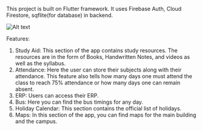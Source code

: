 This project is built on Flutter framework. It uses Firebase Auth, Cloud Firestore, sqflite(for database) in backend.

![Alt text](gif/demo.gif)


Features:
1. Study Aid: This section of the app contains study resources. The resources are in the form of Books, Handwritten Notes, and videos as well as the syllabus.
2. Attendance: Here the user can store their subjects along with their attendance. This feature also tells how many days one must attend the class to reach 75% attendance or how many days one can remain absent.
3. ERP: Users can access their ERP.
4. Bus: Here you can find the bus timings for any day.
5. Holiday Calendar: This section contains the official list of holidays.
6. Maps: In this section of the app, you can find maps for the main building and the campus.